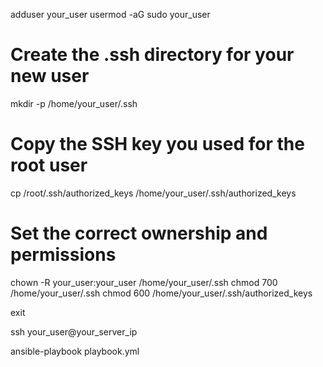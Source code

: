 adduser your_user
usermod -aG sudo your_user

# Create the .ssh directory for your new user
mkdir -p /home/your_user/.ssh

# Copy the SSH key you used for the root user
cp /root/.ssh/authorized_keys /home/your_user/.ssh/authorized_keys

# Set the correct ownership and permissions
chown -R your_user:your_user /home/your_user/.ssh
chmod 700 /home/your_user/.ssh
chmod 600 /home/your_user/.ssh/authorized_keys

exit

ssh your_user@your_server_ip


ansible-playbook playbook.yml
